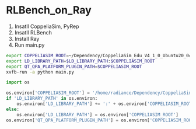 # RLBench_on_Ray

1. Insatll CoppeliaSim, PyRep
2. Insatll RLBench
3. Install Ray
4. Run main.py

```bash
export COPPELIASIM_ROOT=~/Dependency/CoppeliaSim_Edu_V4_1_0_Ubuntu20_04
export LD_LIBRARY_PATH=$LD_LIBRARY_PATH:$COPPELIASIM_ROOT
export QT_QPA_PLATFORM_PLUGIN_PATH=$COPPELIASIM_ROOT
xvfb-run -a python main.py 
```


```python
import os

os.environ['COPPELIASIM_ROOT'] = '/home/radiance/Dependency/CoppeliaSim_Edu_V4_1_0_Ubuntu20_04'
if 'LD_LIBRARY_PATH' in os.environ:
    os.environ['LD_LIBRARY_PATH'] += ':' + os.environ['COPPELIASIM_ROOT']
else:
    os.environ['LD_LIBRARY_PATH'] = os.environ['COPPELIASIM_ROOT']
os.environ['QT_QPA_PLATFORM_PLUGIN_PATH'] = os.environ['COPPELIASIM_ROOT']

```